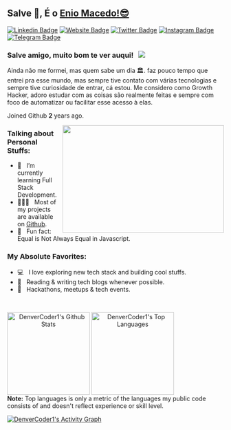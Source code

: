 
## Salve 👋, É o [Enio Macedo!😎](https://github.com/Enio11)

[![Linkedin Badge](https://img.shields.io/badge/-LinkedIn-0e76a8?style=flat-square&logo=Linkedin&logoColor=white)](https://linkedin.com/in/iampavangandhi)
[![Website Badge](https://img.shields.io/badge/Website-3b5998?style=flat-square&logo=google-chrome&logoColor=white)](https://iampavangandhi.github.io/)
[![Twitter Badge](https://img.shields.io/badge/-Twitter-00acee?style=flat-square&logo=Twitter&logoColor=white)](https://twitter.com/iampavangandhi)
[![Instagram Badge](https://img.shields.io/badge/-Instagram-e4405f?style=flat-square&logo=Instagram&logoColor=white)](https://instagram.com/iampavangandhi/)
[![Telegram Badge](https://img.shields.io/badge/-Telegram-0088cc?style=flat-square&logo=Telegram&logoColor=white)](https://t.me/iampavangandhi)

### Salve amigo, muito bom te ver auqui! &nbsp; ![](https://visitor-badge.glitch.me/badge?page_id=iampavangandhi.iampavangandhi&style=flat-square&color=0088cc)

Ainda não me formei, mas quem sabe um dia 🏛. faz pouco tempo que entrei pra esse mundo, mas sempre tive contato com várias tecnologias e sempre tive curiosidade de entrar, cá estou. Me considero como Growth Hacker, adoro estudar com as coisas são realmente feitas e sempre com foco de automatizar ou facilitar esse acesso à elas.

Joined Github **2** years ago.

<img align="right" height="250" width="375" alt="" src="https://raw.githubusercontent.com/iampavangandhi/iampavangandhi/master/gifs/coder.gif" />

### Talking about Personal Stuffs:

- 🚀 &nbsp; I’m currently learning Full Stack Development.
- 👨🏻‍💻 &nbsp; Most of my projects are available on [Github](https://github.com/Enio11).
- 👾 &nbsp; Fun fact: Equal is Not Always Equal in Javascript.

### My Absolute Favorites:

- 💻 &nbsp; I love exploring new tech stack and building cool stuffs.
- 📰 &nbsp; Reading & writing tech blogs whenever possible.
- 🍕 &nbsp; Hackathons, meetups & tech events.

</br>

<a align="center" href="https://github.com/anuraghazra/github-readme-stats"><img align="center" alt="DenverCoder1's Github Stats" src="https://denvercoder1-github-readme-stats.vercel.app/api/?username=Enio11&show_icons=true&count_private=true&theme=react&hide_border=true&bg_color=1F222E&title_color=F85D7F&icon_color=F8D866" height="192px"/></a>
<a align="center" href="https://github.com/anuraghazra/github-readme-stats"><img align="center" alt="DenverCoder1's Top Languages" src="https://github-readme-stats.vercel.app/api/top-langs/?username=Enio11&langs_count=8&layout=compact&theme=react&hide_border=true&bg_color=1F222E&title_color=F85D7F&icon_color=F8D866&hide=Jupyter%20Notebook" height="192px"/></a>
  <br/>
  <b>Note:</b> Top languages is only a metric of the languages my public code consists of and doesn't reflect experience or skill level.
  
<a href="https://github.com/ashutosh00710/github-readme-activity-graph"><img alt="DenverCoder1's Activity Graph" src="https://denvercoder1-activity-graph.herokuapp.com/graph/?username=Enio11&bg_color=1F222E&color=F8D866&line=F85D7F&point=FFFFFF&hide_border=true" /></a>
